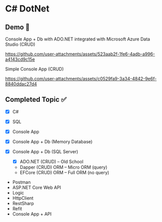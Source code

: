 # C# DotNet

## Demo 🎥
Console App + Db with ADO.NET integrated with Microsoft Azure Data Studio (CRUD)

https://github.com/user-attachments/assets/523aab2f-1fe6-4adb-a996-a4143cd9c15e

Simple Console App (CRUD)

https://github.com/user-attachments/assets/c0529fa9-3a34-4842-9e6f-8840ddac27d4

## Completed Topic ✅

- [x] C#  
- [x] SQL

- [x] Console App  
- [x] Console App + Db (Memory Database)  
- [x] Console App + Db (SQL Server) 

    * [x] ADO.NET (CRUD) – Old School 
    * Dapper (CRUD) ORM – Micro ORM (query) 
    * EFCore (CRUD) ORM – Full ORM (no query)

- Postman
- ASP.NET Core Web API
- Logic
- HttpClient
- RestSharp
- Refit
- Console App + API
